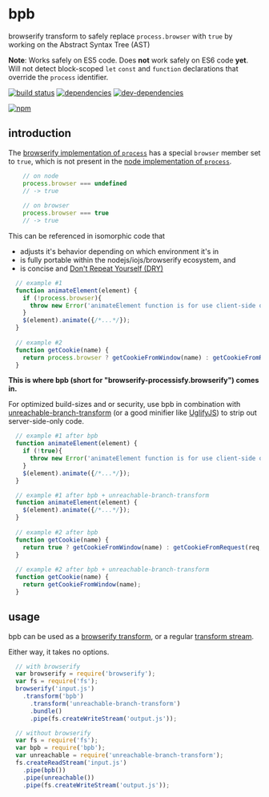 # bpb
browserify transform to safely replace `process.browser` with `true` by working on the Abstract Syntax Tree (AST) 

__Note__: Works safely on ES5 code. Does __not__ work safely on ES6 code __yet__. Will not detect block-scoped `let` `const` and `function` declarations that override the `process` identifier.

[![build status](https://travis-ci.org/zenflow/bpb.svg?branch=master)](https://travis-ci.org/zenflow/bpb?branch=master)
[![dependencies](https://david-dm.org/zenflow/bpb.svg)](https://david-dm.org/zenflow/bpb)
[![dev-dependencies](https://david-dm.org/zenflow/bpb/dev-status.svg)](https://david-dm.org/zenflow/bpb#info=devDependencies)

[![npm](https://nodei.co/npm/bpb.svg?downloads=true&downloadRank=true&stars=true)](https://www.npmjs.com/package/bpb)

## introduction

The [browserify implementation of `process`](https://github.com/defunctzombie/node-process) 
has a special `browser` member set to `true`, which is not present in the 
[node implementation of `process`](https://nodejs.org/api/process.html).

```js
	// on node
	process.browser === undefined
	// -> true
	
	// on browser
	process.browser === true
	// -> true
```

This can be referenced in isomorphic code that
* adjusts it's behavior depending on which environment it's in
* is fully portable within the nodejs/iojs/browserify ecosystem, and
* is concise and [Don't Repeat Yourself (DRY)](http://programmer.97things.oreilly.com/wiki/index.php/Don't_Repeat_Yourself)

```js
  // example #1
  function animateElement(element) {
    if (!process.browser){
      throw new Error('animateElement function is for use client-side only!'); 
    }
    $(element).animate({/*...*/});
  }
  
  // example #2
  function getCookie(name) {
    return process.browser ? getCookieFromWindow(name) : getCookieFromRequest(req, name);
  }
```

__This is where bpb (short for "browserify-processisfy.browserify") comes in.__

For optimized build-sizes and or security, use bpb in combination with [unreachable-branch-transform](https://github.com/zertosh/unreachable-branch-transform) (or a good minifier like [UglifyJS](https://github.com/mishoo/UglifyJS)) to strip out server-side-only code.

```js
  // example #1 after bpb
  function animateElement(element) {
    if (!true){
      throw new Error('animateElement function is for use client-side only!');
    }
    $(element).animate({/*...*/});
  }

  // example #1 after bpb + unreachable-branch-transform
  function animateElement(element) {
    $(element).animate({/*...*/});
  }
  
  // example #2 after bpb
  function getCookie(name) {
    return true ? getCookieFromWindow(name) : getCookieFromRequest(req, name);
  }
  
  // example #2 after bpb + unreachable-branch-transform
  function getCookie(name) {
    return getCookieFromWindow(name);
  }
```
## usage 

bpb can be used as a [browserify transform](https://github.com/substack/browserify-handbook#transforms), or a regular [transform stream](https://nodejs.org/api/stream.html). 

Either way, it takes no options.

```js
  // with browserify
  var browserify = require('browserify');
  var fs = require('fs');
  browserify('input.js')
    .transform('bpb')
	  .transform('unreachable-branch-transform')
	  .bundle()
	  .pipe(fs.createWriteStream('output.js'));

  // without browserify
  var fs = require('fs');
  var bpb = require('bpb');
  var unreachable = require('unreachable-branch-transform');
  fs.createReadStream('input.js')
    .pipe(bpb())
    .pipe(unreachable())
    .pipe(fs.createWriteStream('output.js'));
```
